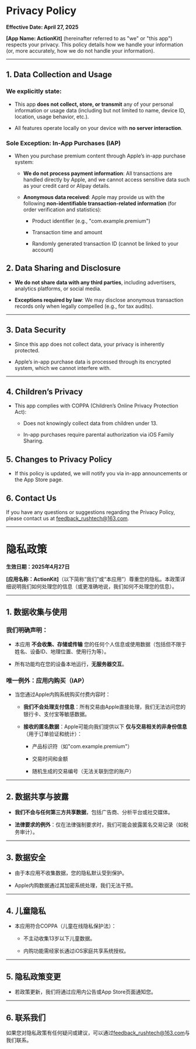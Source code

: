 # Privacy Policy

**Effective Date: April 27, 2025**

**[App Name: ActionKit]** (hereinafter referred to as "we" or "this app") respects your privacy. This policy details how we handle your information (or, more accurately, how we do not handle your information).

---

## **1. Data Collection and Usage**

### **We explicitly state**:

- This app **does not collect, store, or transmit** any of your personal information or usage data (including but not limited to name, device ID, location, usage behavior, etc.).

- All features operate locally on your device with **no server interaction**.

### **Sole Exception: In-App Purchases (IAP)**

- When you purchase premium content through Apple’s in-app purchase system:
  
  - **We do not process payment information**: All transactions are handled directly by Apple, and we cannot access sensitive data such as your credit card or Alipay details.
  
  - **Anonymous data received**: Apple may provide us with the following **non-identifiable transaction-related information** (for order verification and statistics):
    
    - Product identifier (e.g., "com.example.premium")
    
    - Transaction time and amount
    
    - Randomly generated transaction ID (cannot be linked to your account)

## **2. Data Sharing and Disclosure**

- **We do not share data with any third parties**, including advertisers, analytics platforms, or social media.

- **Exceptions required by law**: We may disclose anonymous transaction records only when legally compelled (e.g., for tax audits).

---

## **3. Data Security**

- Since this app does not collect data, your privacy is inherently protected.

- Apple’s in-app purchase data is processed through its encrypted system, which we cannot interfere with.

---

## **4. Children’s Privacy**

- This app complies with COPPA (Children’s Online Privacy Protection Act):
  
  - Does not knowingly collect data from children under 13.
  
  - In-app purchases require parental authorization via iOS Family Sharing.

## **5. Changes to Privacy Policy**

- If this policy is updated, we will notify you via in-app announcements or the App Store page.

## 6. Contact Us

If you have any questions or suggestions regarding the Privacy Policy, please contact us at [feedback_rushtech@163.com](mailto:feedback_rushtech@163.com?subject=PrivacyPolicy).

----------

# **隐私政策**

**生效日期：2025年4月27日**

**[应用名称：ActionKit]**（以下简称“我们”或“本应用”）尊重您的隐私。本政策详细说明我们如何处理您的信息（或更准确地说，我们如何不处理您的信息）。

---

## **1. 数据收集与使用**

### **我们明确声明**：

- 本应用 **不会收集、存储或传输** 您的任何个人信息或使用数据（包括但不限于姓名、设备ID、地理位置、使用行为等）。

- 所有功能均在您的设备本地运行，**无服务器交互**。

### **唯一例外：应用内购买（IAP）**

- 当您通过Apple内购系统购买付费内容时：
  
  - **我们不会处理支付信息**：所有交易由Apple直接处理，我们无法访问您的银行卡、支付宝等敏感数据。
  
  - **接收的匿名数据**：Apple可能向我们提供以下 **仅与交易相关的非身份信息**（用于订单验证和统计）：
    
    - 产品标识符（如"com.example.premium"）
    
    - 交易时间和金额
    
    - 随机生成的交易编号（无法关联到您的账户）

---

## **2. 数据共享与披露**

- **我们不会与任何第三方共享数据**，包括广告商、分析平台或社交媒体。

- **法律要求的例外**：仅在法律强制要求时，我们可能会披露匿名交易记录（如税务审计）。

---

## **3. 数据安全**

- 由于本应用不收集数据，您的隐私默认受到保护。

- Apple内购数据通过其加密系统处理，我们无法干预。

---

## **4. 儿童隐私**

- 本应用符合COPPA（儿童在线隐私保护法）：
  
  - 不主动收集13岁以下儿童数据。
  
  - 内购功能需经家长通过iOS家庭共享系统授权。

---

## **5. 隐私政策变更**

- 若政策更新，我们将通过应用内公告或App Store页面通知您。

---

## **6. 联系我们**

如果您对隐私政策有任何疑问或建议，可以通过[feedback_rushtech@163.com](mailto:feedback_rushtech@163.com?subject=%E9%9A%90%E7%A7%81%E6%94%BF%E7%AD%96)与我们联系。
